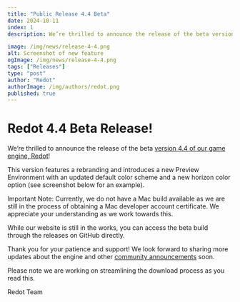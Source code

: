 ```yaml
---
title: "Public Release 4.4 Beta"
date: 2024-10-11
index: 1
description: We’re thrilled to announce the release of the beta version 4.4 of our game engine, Redot!

image: /img/news/release-4-4.png
alt: Screenshot of new feature
ogImage: /img/news/release-4-4.png
tags: ["Releases"]
type: "post"
author: "Redot"
authorImage: /img/authors/redot.png
published: true
---
```


# Redot 4.4 Beta Release!

We’re thrilled to announce the release of the beta 
[version 4.4 of our game engine, Redot](https://github.com/Redot-Engine/redot-engine/releases/tag/2024101114)!

This version features a rebranding and introduces a new Preview Environment with an updated default color
scheme and a new horizon color option (see screenshot below for an example).

Important Note: Currently, we do not have a Mac build available as we are still in the process of obtaining
a Mac developer account certificate. We appreciate your understanding as we work towards this.

While our website is still in the works, you can access the beta build through the releases on GitHub
directly.

Thank you for your patience and support! We look forward to sharing more updates about the engine and other
[community announcements](https://discord.gg/redot) soon.

Please note we are working on streamlining the download process as you read this.

Redot Team